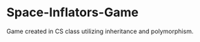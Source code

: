 Space-Inflators-Game
====================

Game created in CS class utilizing inheritance and polymorphism.
